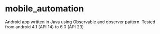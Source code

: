 # mobile_automation
Android app written in Java using Observable and observer pattern. Tested from android 4.1 (API 14) to 6.0 (API 23)
